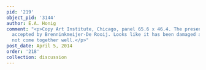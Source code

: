 ```yaml
---
pid: '219'
object_pid: '3144'
author: E.A. Honig
comment: "<p>Copy Art Institute, Chicago, panel 65.6 x 46.4. The present work is not
  accepted by Brenninkmeijer-De Rooij. Looks like it has been damaged and colors do
  not come together well.</p>"
post_date: April 5, 2014
order: '218'
collection: discussion
---
```

